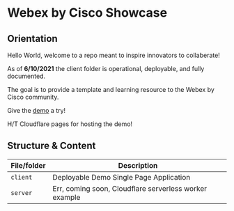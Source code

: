 # Webex by Cisco Showcase

## Orientation
Hello World, welcome to a repo meant to inspire innovators to collaberate!

As of **6/10/2021** the client folder is operational, deployable, and fully documented.

The goal is to provide a template and learning resource to the Webex by Cisco community.

Give the [demo](https://github.com/BenjiFischman/WebexByCiscoDemo/blob/main/client/README.md) a try!

 H/T Cloudflare pages for hosting the demo!

## Structure & Content
| File/folder       | Description                                        |
|-------------------|----------------------------------------------------|
| `client`           | Deployable Demo Single Page Application |
| `server`  | Err, coming soon, Cloudflare serverless worker example |
